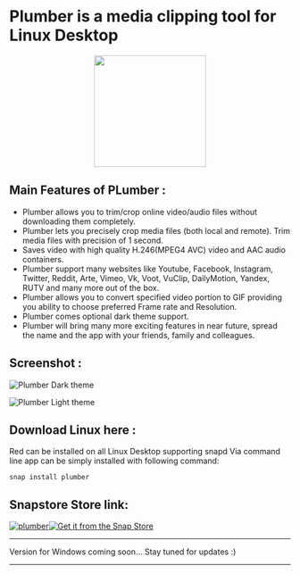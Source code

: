 # Plumber is a media clipping tool for Linux Desktop
<p align="center">
  <img width="200" height="200" src="https://github.com/keshavbhatt/plumber/blob/master/icon.png?raw=true">
</p>

## Main Features of PLumber :

* Plumber allows you to trim/crop online video/audio files without downloading them completely.
* Plumber lets you precisely crop media files (both local and remote). Trim media files with precision of 1 second.
* Saves video with high quality H.246(MPEG4 AVC) video and AAC audio containers. 
* Plumber support many websites like Youtube, Facebook, Instagram, Twitter, Reddit, Arte, Vimeo, Vk, Voot, VuClip, DailyMotion, Yandex, RUTV and many more out of the box.
* Plumber allows you to convert specified video portion to GIF providing you ability to choose preferred Frame rate and Resolution.
* Plumber comes optional dark theme support.
* Plumber will bring many more exciting features in near future, spread the name and the app with your friends, family and colleagues.

## Screenshot :
![Plumber Dark theme](https://github.com/keshavbhatt/plumber/blob/master/images/1.jpg?raw=true)

![Plumber Light theme](https://github.com/keshavbhatt/plumber/blob/master/images/2.jpg?raw=true)
## Download Linux here :
Red can be installed on all Linux Desktop supporting snapd
Via command line app can be simply installed with following command:

    snap install plumber
## Snapstore Store link:
[![plumber](https://snapcraft.io/plumber/trending.svg)](https://snapcraft.io/plumber)[![Get it from the Snap Store](https://snapcraft.io/static/images/badges/en/snap-store-black.svg)](https://snapcraft.io/plumber)

<hr>
 Version for Windows coming soon... Stay tuned for updates :)
<hr>

